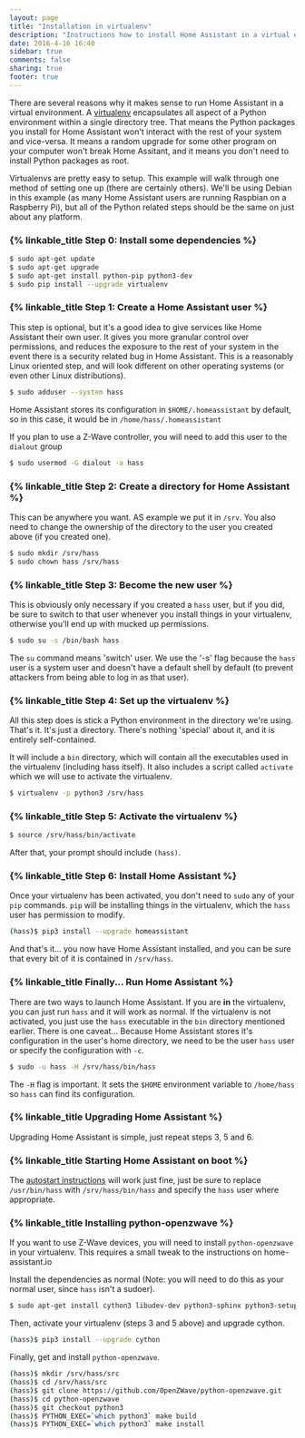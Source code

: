 ```yaml
---
layout: page
title: "Installation in virtualenv"
description: "Instructions how to install Home Assistant in a virtual environment."
date: 2016-4-16 16:40
sidebar: true
comments: false
sharing: true
footer: true
---
```


There are several reasons why it makes sense to run Home Assistant in a virtual environment. A [virtualenv](https://virtualenv.pypa.io/en/latest/) encapsulates all aspect of a Python environment within a single directory tree. That means the Python packages you install for Home Assistant won't interact with the rest of your system and vice-versa. It means a random upgrade for some other program on your computer won't break Home Assitant, and it means you don't need to install Python packages as root.

Virtualenvs are pretty easy to setup. This example will walk through one method of setting one up (there are certainly others). We'll be using Debian in this example (as many Home Assistant users are running Raspbian on a Raspberry Pi), but all of the Python related steps should be the same on just about any platform.

### {% linkable_title Step 0: Install some dependencies %}

```bash
$ sudo apt-get update
$ sudo apt-get upgrade
$ sudo apt-get install python-pip python3-dev
$ sudo pip install --upgrade virtualenv
```

### {% linkable_title Step 1: Create a Home Assistant user %}

This step is optional, but it's a good idea to give services like Home Assistant their own user. It gives you more granular control over permissions, and reduces the exposure to the rest of your system in the event there is a security related bug in Home Assistant. This is a reasonably Linux oriented step, and will look different on other operating systems (or even other Linux distributions).

```bash
$ sudo adduser --system hass
```

Home Assistant stores its configuration in `$HOME/.homeassistant` by default, so in this case, it would be in `/home/hass/.homeassistant`

If you plan to use a Z-Wave controller, you will need to add this user to the `dialout` group

```bash
$ sudo usermod -G dialout -a hass
```

### {% linkable_title Step 2: Create a directory for Home Assistant %}

This can be anywhere you want. AS example we put it in `/srv`. You also need to change the ownership of the directory to the user you created above (if you created one).

```bash
$ sudo mkdir /srv/hass
$ sudo chown hass /srv/hass
```

### {% linkable_title Step 3: Become the new user %}

This is obviously only necessary if you created a `hass` user, but if you did, be sure to switch to that user whenever you install things in your virtualenv, otherwise you'll end up with mucked up permissions.

```bash
$ sudo su -s /bin/bash hass
```

The `su` command means 'switch' user. We use the '-s' flag because the `hass` user is a system user and doesn't have a default shell by default (to prevent attackers from being able to log in as that user).

### {% linkable_title Step 4: Set up the virtualenv %}

All this step does is stick a Python environment in the directory we're using. That's it. It's just a directory. There's nothing 'special' about it, and it is entirely self-contained.

It will include a `bin` directory, which will contain all the executables used in the virtualenv (including hass itself). It also includes a script called `activate` which we will use to activate the virtualenv.

```bash
$ virtualenv -p python3 /srv/hass
```

### {% linkable_title Step 5: Activate the virtualenv %}

```bash
$ source /srv/hass/bin/activate
```

After that, your prompt should include `(hass)`.

### {% linkable_title Step 6: Install Home Assistant %}

Once your virtualenv has been activated, you don't need to `sudo` any of your `pip` commands. `pip` will be installing things in the virtualenv, which the `hass` user has permission to modify.

```bash
(hass)$ pip3 install --upgrade homeassistant
```

And that's it... you now have Home Assistant installed, and you can be sure that every bit of it is contained in `/srv/hass`.

### {% linkable_title Finally... Run Home Assistant %}

There are two ways to launch Home Assistant. If you are **in** the virtualenv, you can just run `hass` and it will work as normal. If the virtualenv is not activated, you just use the `hass` executable in the `bin` directory mentioned earlier. There is one caveat... Because Home Assistant stores it's configuration in the user's home directory, we need to be the user `hass` user or specify the configuration with `-c`.

```bash
$ sudo -u hass -H /srv/hass/bin/hass
```

The `-H` flag is important. It sets the `$HOME` environment variable to `/home/hass` so `hass` can find its configuration.

### {% linkable_title Upgrading Home Assistant %}

Upgrading Home Assistant is simple, just repeat steps 3, 5 and 6.

### {% linkable_title Starting Home Assistant on boot %}

The [autostart instructions](/getting-started/autostart/) will work just fine, just be sure to replace `/usr/bin/hass` with `/srv/hass/bin/hass` and specify the `hass` user where appropriate.

### {% linkable_title Installing python-openzwave %}

If you want to use Z-Wave devices, you will need to install `python-openzwave` in your virtualenv. This requires a small tweak to the instructions on home-assistant.io

Install the dependencies as normal (Note: you will need to do this as your normal user, since `hass` isn't a sudoer).

```bash
$ sudo apt-get install cython3 libudev-dev python3-sphinx python3-setuptools
```

Then, activate your virtualenv (steps 3 and 5 above) and upgrade cython.

```bash
(hass)$ pip3 install --upgrade cython
```

Finally, get and install `python-openzwave`.

```bash
(hass)$ mkdir /srv/hass/src
(hass)$ cd /srv/hass/src
(hass)$ git clone https://github.com/OpenZWave/python-openzwave.git
(hass)$ cd python-openzwave
(hass)$ git checkout python3
(hass)$ PYTHON_EXEC=`which python3` make build
(hass)$ PYTHON_EXEC=`which python3` make install
```

